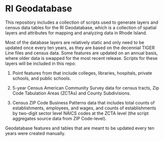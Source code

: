 # RI Geodatabase 
This repository includes a collection of scripts used to generate layers and census data tables for the RI Geodatabase, which is a collection of spatial layers and attributes for mapping and analyzing data in Rhode Island.

Most of the database layers are relatively static and only need to be updated once every ten years, as they are based on the decennial TIGER Line files and census data.  Some features are updated on an annual basis, where older data is swapped for the most recent release.  Scripts for these layers will be included in this repo:

1) Point features from that include colleges, libraries, hospitals, private schools, and public schools.

2) 5-year Census American Community Survey data for census tracts, Zip Code Tabulation Areas (ZCTAs) and County Subdivisions.

3) Census ZIP Code Business Patterns data that includes total counts of establishments, employees, and wages, and counts of establishments by two-digit sector level NAICS codes at the ZCTA level (the script aggregates source data from ZIP Code-level).

Geodatabase features and tables that are meant to be updated every ten years were created manually. 
